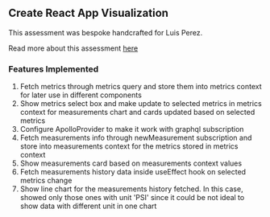 ## Create React App Visualization

This assessment was bespoke handcrafted for Luis Perez.

Read more about this assessment [here](https://react.eogresources.com)

### Features Implemented
1. Fetch metrics through metrics query and store them into metrics context for later use in different components
2. Show metrics select box and make update to selected metrics in metrics context for measurements chart and cards updated based on selected metrics
3. Configure ApolloProvider to make it work with graphql subscription
4. Fetch measurements info through newMeasurement subscription and store into measurements context for the metrics stored in metrics context 
5. Show measurements card based on measurements context values
6. Fetch measurements history data inside useEffect hook on selected metrics change
7. Show line chart for the measurements history fetched. In this case, showed only those ones with unit 'PSI' since it could be not ideal to show data with different unit in one chart